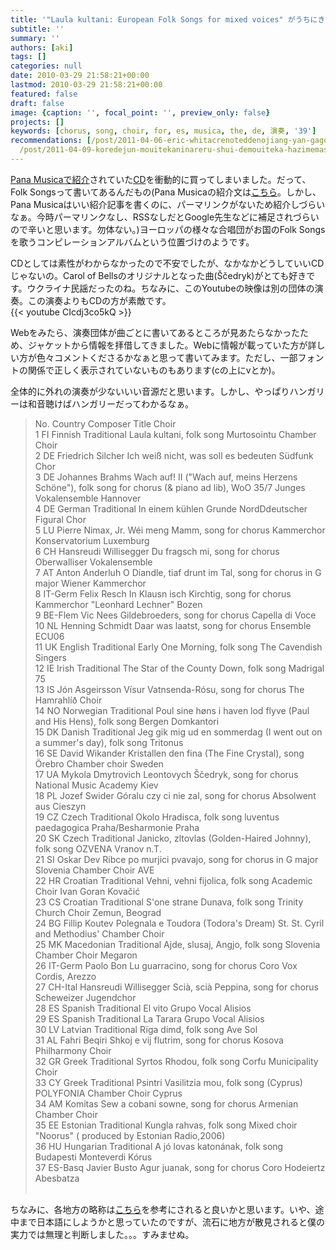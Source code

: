 ```yaml
---
title: '"Laula kultani: European Folk Songs for mixed voices" がうちにきた'
subtitle: ''
summary: ''
authors: [aki]
tags: []
categories: null
date: 2010-03-29 21:58:21+00:00
lastmod: 2010-03-29 21:58:21+00:00
featured: false
draft: false
image: {caption: '', focal_point: '', preview_only: false}
projects: []
keywords: [chorus, song, choir, for, es, musica, the, de, 演奏, '39']
recommendations: [/post/2011-04-06-eric-whitacrenoteddenojiang-yan-gagong-kai/, /post/2013-01-09-akaperacun-nokiritukusangablogwozai-kai-saremasita-a-cappella-best-ofgasu-di/,
  /post/2011-04-09-koredejun-mouitekaninareru-shui-demouiteka-hazimemasita-number-darewite/]
---
```


[Pana Musicaで紹介](http://www.panamusica.co.jp/ja/product/12542/)されていた[CD](http://www.artistdirect.com/nad/store/artist/album/0,,4453385,00.html)を衝動的に買ってしまいました。だって、Folk Songsって書いてあるんだもの(Pana Musicaの紹介文は[こちら](http://www.panamusica.co.jp/ja/new/2010/02/)。しかし、Pana Musicaはいい紹介記事を書くのに、パーマリンクがないため紹介しづらいなぁ。今時パーマリンクなし、RSSなしだとGoogle先生などに補足されづらいので辛いと思います。勿体ない。)ヨーロッパの様々な合唱団がお国のFolk Songsを歌うコンピレーションアルバムという位置づけのようです。

CDとしては素性がわからなかったので不安でしたが、なかなかどうしていいCDじゃないの。Carol of Bellsのオリジナルとなった曲(Ščedryk)がとても好きです。ウクライナ民謡だったのね。ちなみに、このYoutubeの映像は別の団体の演奏。この演奏よりもCDの方が素敵です。  
{{< youtube CIcdj3co5kQ >}}

Webをみたら、演奏団体が曲ごとに書いてあるところが見あたらなかったため、ジャケットから情報を拝借してきました。Webに情報が載っていた方が詳しい方が色々コメントくださるかなぁと思って書いてみます。ただし、一部フォントの関係で正しく表示されていないものもあります(cの上にvとか)。

全体的に外れの演奏が少ないいい音源だと思います。しかし、やっぱりハンガリーは和音聴けばハンガリーだってわかるなぁ。

> No.    Country    Composer      Title      Choir  
> 1    FI    Finnish Traditional     Laula kultani, folk song     Murtosointu Chamber Choir  
> 2    DE    Friedrich Silcher     Ich weiß nicht, was soll es bedeuten     Südfunk Chor  
> 3    DE    Johannes Brahms     Wach auf! II ("Wach auf, meins Herzens Schöne"), folk song for chorus (& piano ad lib), WoO 35/7     Junges Vokalensemble Hannover  
> 4    DE    German Traditional     In einem kühlen Grunde     NordDdeutscher Figural Chor  
> 5    LU    Pierre Nimax, Jr.     Wéi meng Mamm, song for chorus     Kammerchor Konservatorium Luxemburg  
> 6    CH    Hansreudi Willisegger     Du fragsch mi, song for chorus     Oberwalliser Vokalensemble  
> 7    AT    Anton Anderluh     O Diandle, tiaf drunt im Tal, song for chorus in G major     Wiener Kammerchor  
> 8    IT-Germ    Felix Resch     In Klausn isch Kirchtig, song for chorus     Kammerchor "Leonhard Lechner" Bozen  
> 9    BE-Flem    Vic Nees     Gildebroeders, song for chorus     Capella di Voce  
> 10    NL    Henning Schmidt     Daar was laatst, song for chorus     Ensemble ECU06  
> 11    UK    English Traditional     Early One Morning, folk song     The Cavendish Singers  
> 12    IE    Irish Traditional     The Star of the County Down, folk song     Madrigal 75  
> 13    IS    Jón Asgeirsson     Vísur Vatnsenda-Rósu, song for chorus     The Hamrahlíð Choir  
> 14    NO    Norwegian Traditional     Poul sine høns i haven lod flyve (Paul and His Hens), folk song     Bergen Domkantori  
> 15    DK    Danish Traditional     Jeg gik mig ud en sommerdag (I went out on a summer&#39;s day), folk song     Tritonus  
> 16    SE    David Wikander     Kristallen den fina (The Fine Crystal), song     Örebro Chamber choir Sweden  
> 17    UA    Mykola Dmytrovich Leontovych     Ščedryk, song for chorus     National Music Academy Kiev  
> 18    PL    Jozef Swider     Góralu czy ci nie zal, song for chorus     Absolwent aus Cieszyn  
> 19    CZ    Czech Traditional     Okolo Hradisca, folk song     luventus paedagogica Praha/Besharmonie Praha  
> 20    SK    Czech Traditional     Janicko, zltovlas (Golden-Haired Johnny), folk song     OZVENA Vranov n.T.  
> 21    SI    Oskar Dev     Ribce po murjici pvavajo, song for chorus in G major     Slovenia Chamber Choir AVE  
> 22    HR    Croatian Traditional     Vehni, vehni fijolica, folk song     Academic Choir Ivan Goran Kovačić  
> 23    CS    Croatian Traditional     S&#39;one strane Dunava, folk song     Trinity Church Choir Zemun, Beograd  
> 24    BG    Fillip Koutev     Polegnala e Toudora (Todora&#39;s Dream)     St. St. Cyril and Methodius&#39; Chamber Choir  
> 25    MK    Macedonian Traditional     Ajde, slusaj, Angjo, folk song     Slovenia Chamber Choir Megaron  
> 26    IT-Germ    Paolo Bon     Lu guarracino, song for chorus     Coro Vox Cordis, Arezzo  
> 27    CH-Ital    Hansreudi Willisegger     Scià, scià Peppina, song for chorus     Scheweizer Jugendchor  
> 28    ES    Spanish Traditional     El vito     Grupo Vocal Alisios  
> 29    ES    Spanish Traditional     La Tarara     Grupo Vocal Alisios  
> 30    LV    Latvian Traditional     Rïga dimd, folk song     Ave Sol  
> 31    AL    Fahri Beqiri     Shkoj e vij flutrim, song for chorus     Kosova Philharmony Choir  
> 32    GR    Greek Traditional     Syrtos Rhodou, folk song     Corfu Municipality Choir  
> 33    CY    Greek Traditional     Psintri Vasilitzia mou, folk song (Cyprus)     POLYFONIA Chamber Choir Cyprus  
> 34    AM    Komitas     Sew a cobani sowne, song for chorus     Armenian Chamber Choir  
> 35    EE    Estonian Traditional     Kungla rahvas, folk song     Mixed choir "Noorus" ( produced by Estonian Radio,2006)  
> 36    HU    Hungarian Traditional     A jó lovas katonának, folk song     Budapesti Monteverdi Kórus  
> 37    ES-Basq    Javier Busto     Agur juanak, song for chorus     Coro Hodeiertz Abesbatza  
> ﻿

ちなみに、各地方の略称は[こちら](http://web.okanos.com/css/spellingcheck.shtm)を参考にされると良いかと思います。いや、途中まで日本語にしようかと思っていたのですが、流石に地方が散見されると僕の実力では無理と判断しました。。。すみませぬ。
